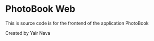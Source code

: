 # PhotoBook Web
This is source code is for the frontend of the application PhotoBook

Created by Yair Nava